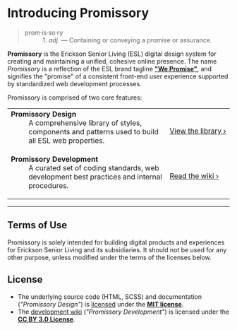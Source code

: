 # Introducing Promissory

><dl>
><dt>prom·is·so·ry</dt>
><dd>1. <em>adj.</em> &mdash; Containing or conveying a promise or assurance.</dd>
></dl>

**Promissory** is the Erickson Senior Living (ESL) digital design system for creating and maintaining a unified, cohesive online presence. The name *Promissory* is a reflection of the ESL brand tagline [**"We Promise"**](https://youtu.be/PQL77tH8evA), and signifies the "promise" of a consistent front-end user experience supported by standardized web development processes.

Promissory is comprised of two core features:

<table>
<tr>
<td>
<dl>
<dt><b>Promissory Design</b></dt>
<dd>A comprehensive library of styles, components and patterns used to build all ESL web properties.</dd>
</dl>
</td>
<td><a href="https://ericksonweb.github.io/promissory">View&nbsp;the&nbsp;library&nbsp;&rsaquo;</a></td>
</tr>
<tr>
<td>
<dl>
<dt><b>Promissory Development</b></dt>
<dd>A curated set of coding standards, web development best practices and internal procedures.</dd>
</dl>
</td>
<td><a href="https://github.com/ericksonweb/promissory/wiki">Read&nbsp;the&nbsp;wiki&nbsp;&rsaquo;</a></td>
</tr>
</table>

---

## Terms of Use
Promissory is solely intended for building digital products and experiences for Erickson Senior Living and its subsidiaries. It should not be used for any other purpose, unless modified under the terms of the licenses below.

## License
- The underlying source code (HTML, SCSS) and documentation (*"Promissory Design"*) is [licensed](https://github.com/ericksonweb/promissory/blob/main/LICENSE) under the [**MIT license**](https://opensource.org/licenses/MIT).
- The [development wiki](https://github.com/ericksonweb/promissory/wiki) (*"Promissory Development"*) is licensed under the [**CC BY 3.0 License**](https://creativecommons.org/licenses/by/3.0/).
